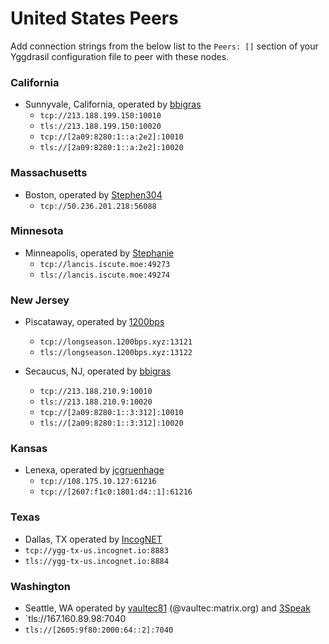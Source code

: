# United States Peers

Add connection strings from the below list to the `Peers: []` section of your
Yggdrasil configuration file to peer with these nodes.

### California

* Sunnyvale, California, operated by [bbigras](https://matrix.to/#/@bbigras:matrix.org)
  * `tcp://213.188.199.150:10010`
  * `tls://213.188.199.150:10020`
  * `tcp://[2a09:8280:1::a:2e2]:10010`
  * `tls://[2a09:8280:1::a:2e2]:10020`

### Massachusetts

* Boston, operated by [Stephen304](https://github.com/stephen304)
  * `tcp://50.236.201.218:56088`
    
### Minnesota

* Minneapolis, operated by [Stephanie](https://github.com/RX14)
  * `tcp://lancis.iscute.moe:49273`
  * `tls://lancis.iscute.moe:49274`

### New Jersey

* Piscataway, operated by [1200bps](https://longseason.1200bps.xyz)
  * `tcp://longseason.1200bps.xyz:13121`
  * `tls://longseason.1200bps.xyz:13122`

* Secaucus, NJ, operated by [bbigras](https://matrix.to/#/@bbigras:matrix.org)
  * `tcp://213.188.210.9:10010`
  * `tls://213.188.210.9:10020`
  * `tcp://[2a09:8280:1::3:312]:10010`
  * `tls://[2a09:8280:1::3:312]:10020`

### Kansas

* Lenexa, operated by [jcgruenhage](https://jcg.re)
  * `tcp://108.175.10.127:61216`
  * `tcp://[2607:f1c0:1801:d4::1]:61216`

### Texas
* Dallas, TX operated by [IncogNET](https://incognet.io)
 * `tcp://ygg-tx-us.incognet.io:8883`
 * `tls://ygg-tx-us.incognet.io:8884`

### Washington
* Seattle, WA operated by [vaultec81](https://github.com/vaultec81) (@vaultec:matrix.org) and [3Speak](https://3speak.tv)
 *  `tls://167.160.89.98:7040
 *  `tls://[2605:9f80:2000:64::2]:7040`
